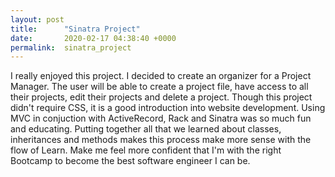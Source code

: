 ```yaml
---
layout: post
title:      "Sinatra Project"
date:       2020-02-17 04:38:40 +0000
permalink:  sinatra_project
---
```



I really enjoyed this project.  I decided to create an organizer for a Project Manager. The user will be able to create a project file, have access to all their projects, edit their projects and delete a project.  Though this project didn't require CSS, it is a good introduction into website development.  Using MVC in conjuction with ActiveRecord, Rack and Sinatra was so much fun and educating.  Putting together all that we learned about classes, inheritances and methods makes this process make more sense with the flow of Learn.  Make me feel more confident that I'm with the right Bootcamp to become the best software engineer I can be.

